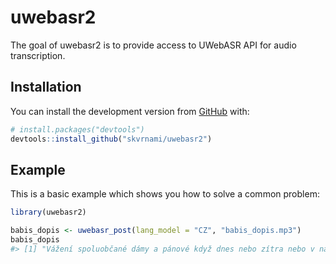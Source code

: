 
<!-- README.md is generated from README.Rmd. Please edit that file -->

# uwebasr2

<!-- badges: start -->
<!-- badges: end -->

The goal of uwebasr2 is to provide access to UWebASR API for audio
transcription.

## Installation

You can install the development version from
[GitHub](https://github.com/) with:

``` r
# install.packages("devtools")
devtools::install_github("skvrnami/uwebasr2")
```

## Example

This is a basic example which shows you how to solve a common problem:

``` r
library(uwebasr2)
```

``` r
babis_dopis <- uwebasr_post(lang_model = "CZ", "babis_dopis.mp3")
babis_dopis
#> [1] "Vážení spoluobčané dámy a pánové když dnes nebo zítra nebo v následujících dnech půjdete do vaši poštovní schránky tak tam najdete dopis můj dopis a určitého poznáte a v tom dopise vám píšu prosím abyste mu věnovali pět minut pět minut vašeho drahocenného času i kdyby to mělo být posledních pět minut kterém mě věnujete ve vašem životě a byl bych velice rád když po přečtení si řeknete no tak vláda ČR plnila ten program plnila sliby a udělala velice konkrétní věci a ten dopis obsahuje data fakta konkrétní věci co jsme udělali takže prosím vás hoďte to ty schránky hoďte si to přečíst já mám za to moc děkuju\n"
```
